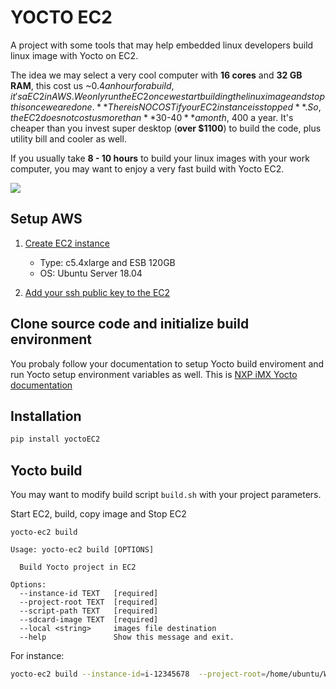 
# YOCTO EC2  
  
A project with some tools that may help embedded linux developers build linux image with Yocto on EC2.  
  
The idea we may select a very cool computer with **16 cores** and **32 GB RAM**, this cost us ~$0.4 an hour for a build, it's a EC2 in AWS. We only run the EC2 once we start building the linux image and stop this once we are done. **There is NO COST if your EC2 instance is stopped**. So, the EC2 does not cost us more than **$30-$40** a month, ~$400 a year. It's cheaper than you invest super desktop (**over $1100**) to build the code, plus utility bill and cooler as well.  

If you usually take **8 - 10 hours** to build your linux images with your work computer, you may want to enjoy a very fast build with Yocto EC2.

  
![](https://lh3.googleusercontent.com/C6a7PYTqcXImoVVdXW0JQMc00rTbUrP0LIe9P5nvZ_YQdF1Z1vMPX4k9mHvVL9SoqKrweRm0Ua5wYJMAYOoqjIrM0rlrSeyWufubRefiGIMrJBpZQiyzk0YKC9bWmeypSxCT3lSknWLhdClEGNwxEpL7FpZgfFTM5CnvpLNmVYLUZG6eBoAt7fNm73-BzOLOSKChQWh_b-QaJ-HDhPAiZh6iq4vDjk3IHPh5EmlLy_xpkLeAGlRq9tpwG-fiYx3nWXdro7Vp_6_RIHOj7LSqne5vLgqDCH3NFpMk9zbOKLF_8Nkhccm8LD5ImCuw_Ao91pyzCKTsRcuEAkajlhpR0NY1Q_UgBK_25UFe1i5YNsFhqM7YI8Oro1QsfA39c9lh3EMUZmfF1ChG3Kgil4Pr9OVJZu-8w10QaWa2yFwU_Zy04Y8BGjtAIfoOeJKbC_fgas7qCjEJMtDNt65TgBFP6hf9_v7tLN9Jxtb5LLffqTjx2qGULks6YfICgBpnQak9Nf4EGvFxgTioNrOdU5rGzrpBFeyMQVC3e_8Y30dzfPU5gTWOEAUXaM72hRRIugwVSiiKfMSGe6Z2P42aHNgbZg0P6_juH57iSK3F_TkbMYTB7docSrmUUTI7o8ClRb5GTZDdmksygfWnynMFxMxz-Wuxs5pykl-w45BDX9hptSabvkk-DzMDdsJeKMJq3J3__lqVu0QtcZSTyyqLRm0hOhfyrQ=w484-h766-no)  
  
## Setup AWS  
  
1. [Create EC2 instance](https://docs.aws.amazon.com/efs/latest/ug/gs-step-one-create-ec2-resources.html)
  
   - Type: c5.4xlarge and ESB 120GB  
   - OS: Ubuntu Server 18.04  
   
2. [Add your ssh public key to the EC2](https://hackernoon.com/add-new-users-to-ec2-and-give-ssh-key-access-d2abd084f30c) 
  
## Clone source code and initialize build environment  
  
You probaly follow your documentation to setup Yocto build enviroment and run Yocto setup environment variables as well. This is [NXP iMX Yocto documentation](https://drive.google.com/file/d/1XbPk4_y0rrc17M1MAjvSScyB2tVBnKYc/view?usp=sharing)
  
## Installation  
  
```bash  
pip install yoctoEC2
```  
 
## Yocto build  
  
You may want to modify build script `build.sh` with your project parameters.  
  
Start EC2, build, copy image and Stop EC2  
```
yocto-ec2 build

Usage: yocto-ec2 build [OPTIONS]

  Build Yocto project in EC2

Options:
  --instance-id TEXT   [required]
  --project-root TEXT  [required]
  --script-path TEXT   [required]
  --sdcard-image TEXT  [required]
  --local <string>     images file destination
  --help               Show this message and exit.
```

For instance:

```bash  
yocto-ec2 build --instance-id=i-12345678  --project-root=/home/ubuntu/Workspace/iMX6ULEVK/ --script-path=./build.sh --sdcard-image=/home/ubuntu/Workspace/iMX6ULEVK/build/tmp/deploy/images/imx6ulevk/core-image-base-imx6ulevk.sdcard.bz2
```
